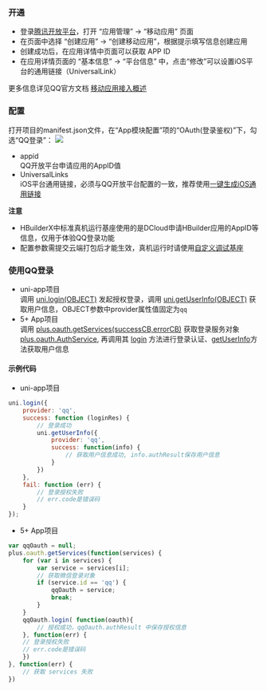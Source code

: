 ### 开通  
- 登录[腾讯开放平台](https://connect.qq.com/index.html)，打开 “应用管理” -> “移动应用” 页面  
- 在页面中选择 “创建应用” -> “创建移动应用”，根据提示填写信息创建应用
- 创建成功后，在应用详情中页面可以获取 APP ID
- 在应用详情页面的 “基本信息” -> “平台信息” 中，点击“修改”可以设置iOS平台的通用链接（UniversalLink）

更多信息详见QQ官方文档 [移动应用接入概述](https://wiki.connect.qq.com/%e7%a7%bb%e5%8a%a8%e5%ba%94%e7%94%a8%e6%8e%a5%e5%85%a5%e6%a6%82%e8%bf%b0)



### 配置  
打开项目的manifest.json文件，在“App模块配置”项的“OAuth(登录鉴权)”下，勾选“QQ登录”：
![](https://native-res.dcloud.net.cn/images/uniapp/oauth/qq-manifest.png)

- appid  
QQ开放平台申请应用的AppID值  
- UniversalLinks  
iOS平台通用链接，必须与QQ开放平台配置的一致，推荐使用[一键生成iOS通用链接](https://uniapp.dcloud.io/api/plugins/universal-links.html)  


**注意**
- HBuilderX中标准真机运行基座使用的是DCloud申请HBuilder应用的AppID等信息，仅用于体验QQ登录功能
- 配置参数需提交云端打包后才能生效，真机运行时请使用[自定义调试基座](https://ask.dcloud.net.cn/article/35115)


### 使用QQ登录  

- uni-app项目  
调用 [uni.login(OBJECT)](api/plugins/login?id=login) 发起授权登录，调用 [uni.getUserInfo(OBJECT)](https://uniapp.dcloud.io/api/plugins/login?id=getuserinfo) 获取用户信息，OBJECT参数中provider属性值固定为`qq`
- 5+ App项目  
调用 [plus.oauth.getServices(successCB,errorCB)](https://www.html5plus.org/doc/zh_cn/oauth.html#plus.oauth.getServices) 获取登录服务对象 [plus.oauth.AuthService](https://www.html5plus.org/doc/zh_cn/oauth.html#plus.oauth.AuthService), 再调用其 [login](https://www.html5plus.org/doc/zh_cn/oauth.html#plus.oauth.AuthService.login) 方法进行登录认证、[getUserInfo](https://www.html5plus.org/doc/zh_cn/oauth.html#plus.oauth.AuthService.getUserInfo)方法获取用户信息  


#### 示例代码  
- uni-app项目  
``` js  
uni.login({
    provider: 'qq',
    success: function (loginRes) {
        // 登录成功
        uni.getUserInfo({
            provider: 'qq',
            success: function(info) {
                // 获取用户信息成功, info.authResult保存用户信息
            }
        })
    },
    fail: function (err) {
        // 登录授权失败  
        // err.code是错误码
    }
});
```  

- 5+ App项目  
``` js  
var qqOauth = null;
plus.oauth.getServices(function(services) {
	for (var i in services) {
		var service = services[i];
		// 获取微信登录对象 
		if (service.id == 'qq') {
			qqOauth = service;
			break;
		}
	}
	qqOauth.login( function(oauth){
		// 授权成功，qqOauth.authResult 中保存授权信息  
	}, function(err) {
    // 登录授权失败  
    // err.code是错误码
	})
}, function(err) {
	// 获取 services 失败
})
```

